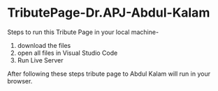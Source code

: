 # TributePage-Dr.APJ-Abdul-Kalam
Steps to run this Tribute Page in your local machine-
1. download the files
2. open all files in Visual Studio Code
3. Run Live Server

After following these steps tribute page to Abdul Kalam will run in your browser.

